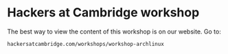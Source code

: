 # Hackers at Cambridge workshop

The best way to view the content of this workshop is on our website. Go to:
```
hackersatcambridge.com/workshops/workshop-archlinux
```
